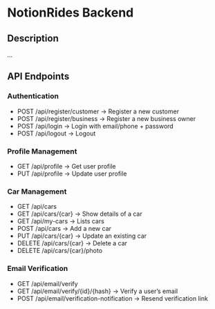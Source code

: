 # NotionRides Backend

## Description
...

## API Endpoints

### Authentication
  - POST /api/register/customer → Register a new customer
  - POST /api/register/business → Register a new business owner
  - POST /api/login → Login with email/phone + password
  - POST /api/logout → Logout

### Profile Management 
  - GET /api/profile → Get user profile
  - PUT /api/profile → Update user profile

  
### Car Management
  - GET	    /api/cars	
  - GET	    /api/cars/{car}	->  Show details of a car
  - GET	    /api/my-cars	-> Lists cars
  - POST	  /api/cars	  ->  Add a new car
  - PUT	    /api/cars/{car}	->  Update an existing car
  - DELETE	/api/cars/{car}	->  Delete a car
  - DELETE	/api/cars/{car}/photo
  
### Email Verification
  - GET /api/email/verify 
  - GET /api/email/verify/{id}/{hash} → Verify a user’s email
  - POST /api/email/verification-notification → Resend verification link

